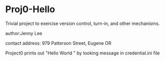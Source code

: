 # Proj0-Hello
Trivial project to exercise version control, turn-in, and other
mechanisms.

author:Jenny Lee

contact address: 979 Patterson Street, Eugene OR

Project0 prints out "Hello World " by looking message in credential.ini file

